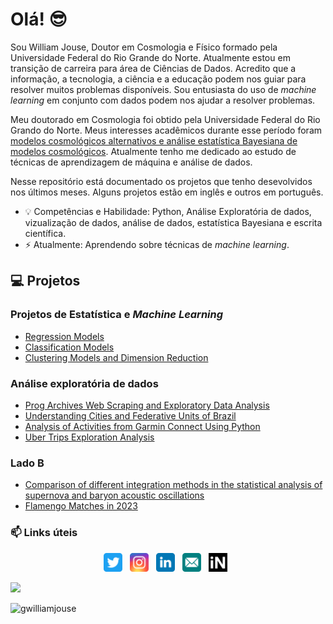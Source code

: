 # Olá! 😎

Sou William Jouse, Doutor em Cosmologia e Físico formado pela Universidade Federal do Rio Grande do Norte. Atualmente estou em transição de carreira para área de Ciências de Dados. Acredito que a informação, a tecnologia, a ciência e a educação podem nos guiar para resolver muitos problemas disponíveis. Sou entusiasta do uso de *machine learning* em conjunto com dados podem nos ajudar a resolver problemas. 

Meu doutorado em Cosmologia foi obtido pela Universidade Federal do Rio Grando do Norte. Meus interesses acadêmicos durante esse período foram [modelos cosmológicos alternativos e análise estatística Bayesiana de modelos cosmológicos](https://repositorio.ufrn.br/bitstream/123456789/29691/1/Vinculosobservacionaismodelos_Silva_2019.pdf). Atualmente tenho me dedicado ao estudo de técnicas de aprendizagem de máquina e análise de dados.

Nesse repositório está documentado os projetos que tenho desevolvidos nos últimos meses. Alguns projetos estão em inglês e outros em português.

- 💡 Competências e Habilidade: Python, Análise Exploratória de dados, vizualização de dados, análise de dados, estatística Bayesiana e escrita científica.
- ⚡️ Atualmente: Aprendendo sobre técnicas de *machine learning*.

## 💻 Projetos

### Projetos de Estatística e *Machine Learning*

- [Regression Models](https://github.com/williamjouse/Regression-Models)
- [Classification Models](https://github.com/williamjouse/Classification-models)
- [Clustering Models and Dimension Reduction](Soon)

### Análise exploratória de dados

- [Prog Archives Web Scraping and Exploratory Data Analysis](https://github.com/williamjouse/Prog_archives_scraping)
- [Understanding Cities and Federative Units of Brazil](https://github.com/williamjouse/Cities_Brazil)
- [Analysis of Activities from Garmin Connect Using Python](https://github.com/williamjouse/Garmin_analysis)
- [Uber Trips Exploration Analysis](https://github.com/williamjouse/Uber_trips_EDA)

### Lado B

- [Comparison of different integration methods in the statistical analysis of supernova and baryon acoustic oscillations](https://github.com/williamjouse/LCDM)
- [Flamengo Matches in 2023](https://github.com/williamjouse/jogos-Flamengo-2023)


### 📫 Links úteis
<p align='center'>
<a href="https://twitter.com/williamjouse"><img height="30" src="imagens/twitter.svg"></a>&nbsp;&nbsp;
<a href="https://instagram.com/williamjouse"><img height="30" src="imagens/instagram.svg"></a>&nbsp;&nbsp;
<a href="http://www.linkedin.com/in/williamjouse"><img height="30" src="imagens/linkedin.svg"></a>&nbsp;&nbsp;
<a href="mailto:williamjouse@gmail.com"><img height="30" src="imagens/email.svg"></a>&nbsp;&nbsp;
<a href="https://inspirehep.net/literature?sort=mostrecent&size=25&page=1&q=f%20a%20w%20j%20c%20da%20silva"><img height="30" src="imagens/inspire-hep.svg"></a>&nbsp;&nbsp;
</p>

![](https://hit.yhype.me/github/profile?user_id=41267092)
<p align="left"> <img src="https://komarev.com/ghpvc/?username=williamjouse&color=blue" alt="gwilliamjouse"/> </p>
